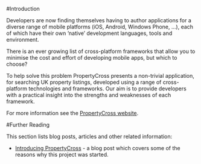 #Introduction

Developers are now finding themselves having to author applications for a diverse range of mobile platforms (iOS, Android, Windows Phone, …), each of which have their own ‘native’ development languages, tools and environment.

There is an ever growing list of cross-platform frameworks that allow you to minimise the cost and effort of developing mobile apps, but which to choose?

To help solve this problem PropertyCross presents a non-trivial application, for searching UK property listings, developed using a range of cross-platform technologies and frameworks. Our aim is to provide developers with a practical insight into the strengths and weaknesses of each framework.

For more information see the [PropertyCross website](http://propertycross.com).

#Further Reading

This section lists blog posts, articles and other related information:

* [Introducing PropertyCross](http://www.scottlogic.co.uk/blog/colin/2012/12/introducing-propertycross-helping-you-select-a-cross-platform-mobile-framework/) - a blog post which covers some of the reasons why this project was started.

